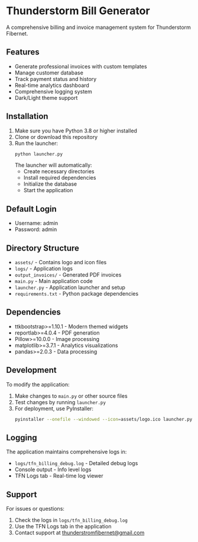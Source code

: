 # Thunderstorm Bill Generator

A comprehensive billing and invoice management system for Thunderstorm Fibernet.

## Features

- Generate professional invoices with custom templates
- Manage customer database
- Track payment status and history
- Real-time analytics dashboard
- Comprehensive logging system
- Dark/Light theme support

## Installation

1. Make sure you have Python 3.8 or higher installed
2. Clone or download this repository
3. Run the launcher:
   ```bash
   python launcher.py
   ```
   The launcher will automatically:
   - Create necessary directories
   - Install required dependencies
   - Initialize the database
   - Start the application

## Default Login

- Username: admin
- Password: admin

## Directory Structure

- `assets/` - Contains logo and icon files
- `logs/` - Application logs
- `output_invoices/` - Generated PDF invoices
- `main.py` - Main application code
- `launcher.py` - Application launcher and setup
- `requirements.txt` - Python package dependencies

## Dependencies

- ttkbootstrap>=1.10.1 - Modern themed widgets
- reportlab>=4.0.4 - PDF generation
- Pillow>=10.0.0 - Image processing
- matplotlib>=3.7.1 - Analytics visualizations
- pandas>=2.0.3 - Data processing

## Development

To modify the application:
1. Make changes to `main.py` or other source files
2. Test changes by running `launcher.py`
3. For deployment, use PyInstaller:
   ```bash
   pyinstaller --onefile --windowed --icon=assets/logo.ico launcher.py
   ```

## Logging

The application maintains comprehensive logs in:
- `logs/tfn_billing_debug.log` - Detailed debug logs
- Console output - Info level logs
- TFN Logs tab - Real-time log viewer

## Support

For issues or questions:
1. Check the logs in `logs/tfn_billing_debug.log`
2. Use the TFN Logs tab in the application
3. Contact support at thunderstromfibernet@gmail.com 